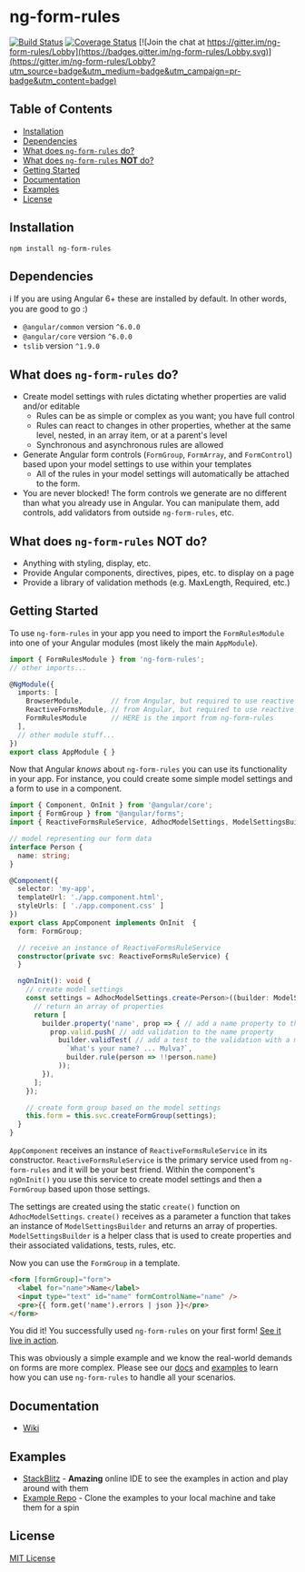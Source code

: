 # ng-form-rules

[![Build Status](https://travis-ci.org/cknightdevelopment/ng-form-rules.svg?branch=master)](https://travis-ci.org/cknightdevelopment/ng-form-rules) 
[![Coverage Status](https://coveralls.io/repos/github/cknightdevelopment/ng-form-rules/badge.svg)](https://coveralls.io/github/cknightdevelopment/ng-form-rules) 
[![Join the chat at https://gitter.im/ng-form-rules/Lobby](https://badges.gitter.im/ng-form-rules/Lobby.svg)](https://gitter.im/ng-form-rules/Lobby?utm_source=badge&utm_medium=badge&utm_campaign=pr-badge&utm_content=badge)

## Table of Contents

* [Installation](#installation)
* [Dependencies](#deps)
* [What does `ng-form-rules` do?](#do)
* [What does `ng-form-rules` **NOT** do?](#not-do)
* [Getting Started](#getting-started)
* [Documentation](#docs)
* [Examples](#examples)
* [License](#license)

## <a id="installation"></a>Installation

`npm install ng-form-rules`

## <a id="deps"></a>Dependencies

:information_source: If you are using Angular 6+ these are installed by default. In other words, you are good to go :)

* `@angular/common` version `^6.0.0`
* `@angular/core` version `^6.0.0`
* `tslib` version `^1.9.0`

## <a id="do"></a>What does `ng-form-rules` do?

* Create model settings with rules dictating whether properties are valid and/or editable
    * Rules can be as simple or complex as you want; you have full control
    * Rules can react to changes in other properties, whether at the same level, nested, in an array item, or at a parent's level
    * Synchronous and asynchronous rules are allowed
* Generate Angular form controls (`FormGroup`, `FormArray`, and `FormControl`) based upon your model settings to use within your templates
    * All of the rules in your model settings will automatically be attached to the form.
* You are never blocked! The form controls we generate are no different than what you already use in Angular. You can manipulate them, add controls, add validators from outside `ng-form-rules`, etc.

## <a id="not-do"></a>What does `ng-form-rules` **NOT** do?

* Anything with styling, display, etc.
* Provide Angular components, directives, pipes, etc. to display on a page
* Provide a library of validation methods (e.g. MaxLength, Required, etc.)

## <a id="getting-started"></a>Getting Started

To use `ng-form-rules` in your app you need to import the `FormRulesModule` into one of your Angular modules (most likely the main `AppModule`).

```typescript
import { FormRulesModule } from 'ng-form-rules';
// other imports...

@NgModule({
  imports: [
    BrowserModule,       // from Angular, but required to use reactive forms
    ReactiveFormsModule, // from Angular, but required to use reactive forms
    FormRulesModule      // HERE is the import from ng-form-rules
  ],
  // other module stuff...
})
export class AppModule { }
```

Now that Angular _knows_ about `ng-form-rules` you can use its functionality in your app. For instance, you could create some simple model settings and a form to use in a component.

```typescript
import { Component, OnInit } from '@angular/core';
import { FormGroup } from "@angular/forms";
import { ReactiveFormsRuleService, AdhocModelSettings, ModelSettingsBuilder } from 'ng-form-rules';

// model representing our form data
interface Person {
  name: string;
}

@Component({
  selector: 'my-app',
  templateUrl: './app.component.html',
  styleUrls: [ './app.component.css' ]
})
export class AppComponent implements OnInit  {
  form: FormGroup;

  // receive an instance of ReactiveFormsRuleService
  constructor(private svc: ReactiveFormsRuleService) {
  }

  ngOnInit(): void {
    // create model settings
    const settings = AdhocModelSettings.create<Person>((builder: ModelSettingsBuilder) => {
      // return an array of properties
      return [
        builder.property('name', prop => { // add a name property to the settings
          prop.valid.push( // add validation to the name property
            builder.validTest( // add a test to the validation with a message and rule
              `What's your name? ... Mulva?`,
              builder.rule(person => !!person.name)
            ));
        }),
      ];
    });

    // create form group based on the model settings
    this.form = this.svc.createFormGroup(settings);
  }
}

```

`AppComponent` receives an instance of `ReactiveFormsRuleService` in its constructor. `ReactiveFormsRuleService` is the primary service used from `ng-form-rules` and it will be your best friend. Within the component's `ngOnInit()` you use this service to create model settings and then a `FormGroup` based upon those settings.

The settings are created using the static `create()` function on `AdhocModelSettings`. `create()` receives as a parameter a function that takes an instance of `ModelSettingsBuilder` and returns an array of properties. `ModelSettingsBuilder` is a helper class that is used to create properties and their associated validations, tests, rules, etc.

Now you can use the `FormGroup` in a template.

```html
<form [formGroup]="form">
  <label for="name">Name</label>
  <input type="text" id="name" formControlName="name" />
  <pre>{{ form.get('name').errors | json }}</pre>
</form>
```

You did it! You successfully used `ng-form-rules` on your first form! [See it live in action][link-getting-started].

This was obviously a simple example and we know the real-world demands on forms are more complex. Please see our [docs](#docs) and [examples](#examples) to learn how you can use `ng-form-rules` to handle all your scenarios.

## <a id="docs"></a>Documentation

* [Wiki][link-wiki]

## <a id="examples"></a>Examples

* [StackBlitz][link-stackblitz] - **Amazing** online IDE to see the examples in action and play around with them
* [Example Repo][link-examples-repo] - Clone the examples to your local machine and take them for a spin

## <a id="license"></a> License

[MIT License][link-mit-license]

<!-- ### Form Rule Thoughts 

A couple things matter to me concerning form rules:

1. Is the data **valid**?
2. Is the data **editable**?
3. Is the data **visible**?

In order to answer these questions I need a few pieces of functionality:

1. Checks
2. Conditions
3. Messaging

Form data objects come in many varieties:

- Simple type 
```
"Joe"
```
- Flat object 
```
{ name: "Joe", age: 30 }
```
- Nested objects 
```
{ 
  name: "Joe", 
  age: 30, 
  car: { 
    make: "Subaru", 
    year: 2015, 
    dealership: { 
      name: "Super Subaru" 
    } 
  } 
}
```
- Arrays 
```
[
  { name: "Joe" }, 
  { name: "Mike" }, 
  { name: "Sarah" }
]
```

In order to run apply form rules properly I need to be provided the correct data **context**. Does the nested child property need to know about a property on the parent? Do we need to be able to reach into an array? -->


<!-- LINK REFERENCES GO HERE -->
[link-wiki]: https://github.com/cknightdevelopment/ng-form-rules/wiki
[link-stackblitz]: https://stackblitz.com/github/cknightdevelopment/ng-form-rules-examples
[link-examples-repo]: https://github.com/cknightdevelopment/ng-form-rules-examples
[link-getting-started]: https://stackblitz.com/edit/ngfr-getting-started?embed=1&file=src/app/app.component.ts
[link-mit-license]: https://github.com/cknightdevelopment/ng-form-rules/blob/master/LICENSE
